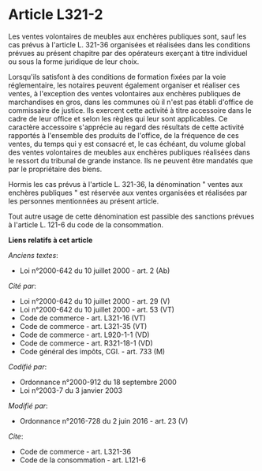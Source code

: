 # Article L321-2

Les ventes volontaires de meubles aux enchères publiques sont, sauf les cas prévus à l'article L. 321-36 organisées et
réalisées dans les conditions prévues au présent chapitre par des opérateurs exerçant à titre individuel ou sous la forme
juridique de leur choix. 

Lorsqu'ils satisfont à des conditions de formation fixées par la voie réglementaire, les notaires peuvent également organiser
et réaliser ces ventes, à l'exception des ventes volontaires aux enchères publiques de marchandises en gros, dans les
communes où il n'est pas établi d'office de commissaire de justice. Ils exercent cette activité à titre accessoire dans le
cadre de leur office et selon les règles qui leur sont applicables. Ce caractère accessoire s'apprécie au regard des
résultats de cette activité rapportés à l'ensemble des produits de l'office, de la fréquence de ces ventes, du temps qui y
est consacré et, le cas échéant, du volume global des ventes volontaires de meubles aux enchères publiques réalisées dans le
ressort du tribunal de grande instance. Ils ne peuvent être mandatés que par le propriétaire des biens. 

Hormis les cas prévus à l'article L. 321-36, la dénomination " ventes aux enchères publiques " est réservée aux ventes
organisées et réalisées par les personnes mentionnées au présent article. 

Tout autre usage de cette dénomination est passible des sanctions prévues à l'article L. 121-6 du code de la consommation.

**Liens relatifs à cet article**

_Anciens textes_:

  - Loi n°2000-642 du 10 juillet 2000 - art. 2 (Ab)

_Cité par_:

  - Loi n°2000-642 du 10 juillet 2000 - art. 29 (V)
  - Loi n°2000-642 du 10 juillet 2000 - art. 53 (VT)
  - Code de commerce - art. L321-16 (VT)
  - Code de commerce - art. L321-35 (VT)
  - Code de commerce - art. L920-1-1 (VD)
  - Code de commerce - art. R321-18-1 (VD)
  - Code général des impôts, CGI. - art. 733 (M)

_Codifié par_:

  - Ordonnance n°2000-912 du 18 septembre 2000
  - Loi n°2003-7 du 3 janvier 2003

_Modifié par_:

  - Ordonnance n°2016-728 du 2 juin 2016 - art. 23 (V)

_Cite_:

  - Code de commerce - art. L321-36
  - Code de la consommation - art. L121-6
